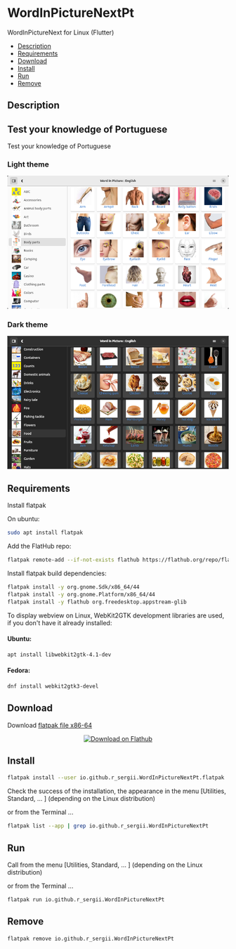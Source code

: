 # WordInPictureNextPt
WordInPictureNext for Linux (Flutter)

- [Description](#description)
- [Requirements](#requirements)
- [Download](#download)
- [Install](#install)
- [Run](#run)
- [Remove](#remove)

## Description
## Test your knowledge of Portuguese

Test your knowledge of Portuguese

### Light theme
![wordinpicturenext_en01.png](/screenshots/wordinpicturenext_en01.png)

### Dark theme
![wordinpicturenext_en02.png](/screenshots/wordinpicturenext_en02.png)

## Requirements

Install flatpak

On ubuntu:

```bash
sudo apt install flatpak
```

Add the FlatHub repo:

```bash
flatpak remote-add --if-not-exists flathub https://flathub.org/repo/flathub.flatpakrepo
```

Install flatpak build dependencies:

```bash
flatpak install -y org.gnome.Sdk/x86_64/44
flatpak install -y org.gnome.Platform/x86_64/44
flatpak install -y flathub org.freedesktop.appstream-glib
```

To display webview on Linux, WebKit2GTK development libraries are used, if you don't have it already installed:

#### Ubuntu:

```bash
apt install libwebkit2gtk-4.1-dev
```
#### Fedora:

```bash
dnf install webkit2gtk3-devel
```

## Download

Download [flatpak file x86-64](https://github.com/r-sergii/r-sergii.github.io/releases/download/0.0.1/io.github.r_sergii.WordInPictureNextPt.flatpak)

<p align="center">
<a href="https://github.com/r-sergii/r-sergii.github.io/releases/download/0.0.1/io.github.r_sergii.WordInPictureNextPt.flatpak">
    <img width="200" src="https://flathub.org/assets/badges/flathub-badge-en.png" alt="Download on Flathub ">
</a>
</p>

## Install

```bash
flatpak install --user io.github.r_sergii.WordInPictureNextPt.flatpak
```

Check the success of the installation, the appearance in the menu [Utilities, Standard, ... ] (depending on the Linux distribution) 

or from the Terminal ...

```bash
flatpak list --app | grep io.github.r_sergii.WordInPictureNextPt
```

## Run

Call from the menu [Utilities, Standard, ... ] (depending on the Linux distribution) 

or from the Terminal ...

```bash
flatpak run io.github.r_sergii.WordInPictureNextPt
```

## Remove

```bash
flatpak remove io.github.r_sergii.WordInPictureNextPt
```
